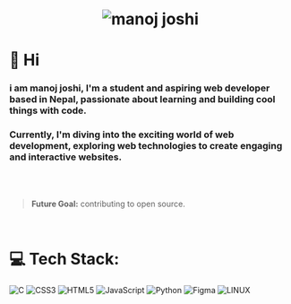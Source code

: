 <h1 align="center">  
    <img src="https://raw.githubusercontent.com/hello-manoj/hello-manoj/main/name.svg" alt="manoj joshi">  
</h1> 

# 👋 Hi

### i am **manoj joshi**, I'm a student and aspiring web developer based in Nepal, passionate about learning and building cool things with code.

### Currently, I'm diving into the exciting world of web development, exploring **web technologies** to create engaging and interactive websites.
<br><br>
> **Future Goal:** contributing to open source.
<br>
 

# 💻 Tech Stack:
![C](https://raw.githubusercontent.com/hello-manoj/hello-manoj/main/techStack/c.png) 
![CSS3](https://raw.githubusercontent.com/hello-manoj/hello-manoj/main/techStack/css3.png) 
![HTML5](https://raw.githubusercontent.com/hello-manoj/hello-manoj/main/techStack/html.png) 
![JavaScript](https://raw.githubusercontent.com/hello-manoj/hello-manoj/main/techStack/js.png)
![Python](https://raw.githubusercontent.com/hello-manoj/hello-manoj/main/techStack/python.png) 
![Figma](https://raw.githubusercontent.com/hello-manoj/hello-manoj/main/techStack/figma.png) 
![LINUX](https://raw.githubusercontent.com/hello-manoj/hello-manoj/main/techStack/linux.png)
